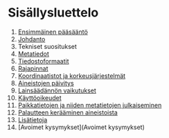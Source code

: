Sisällysluettelo
================

1. [Ensimmäinen pääsääntö](PrimeDirective.md)
2. [Johdanto](Johdanto.md)
3. Tekniset suositukset 
  1. [Metatiedot](Metatiedot.md) 
  2. [Tiedostoformaatit](Tiedostoformaatti.md) 
  3. [Rajapinnat](Rajapinta.md) 
  4. [Koordinaatistot ja korkeusjärjestelmät](Koordinaatistot.md) 
  5. [Aineistojen päivitys](AineistojenPaivitys.md) 
4. [Lainsäädännön vaikutukset](Laki.md) 
5. [Käyttöoikeudet](Käyttöoikeudet.md)
6. [Paikkatietojen ja niiden metatietojen julkaiseminen](Julkaiseminen.md)
7. [Palautteen kerääminen aineistoista](Palaute.md)
8. [Lisätietoja](Lisätietoja.md)
9. [Avoimet kysymykset](Avoimet kysymykset)


